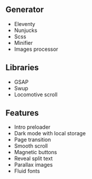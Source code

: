 ## Generator

- Eleventy
- Nunjucks
- Scss
- Minifier
- Images processor

## Libraries

- GSAP
- Swup
- Locomotive scroll

## Features

- Intro preloader 
- Dark mode with local storage
- Page transition
- Smooth scroll
- Magnetic buttons
- Reveal split text
- Parallax images
- Fluid fonts


